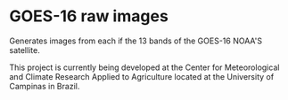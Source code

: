 # GOES-16 raw images
Generates images from each if the 13 bands of the GOES-16 NOAA'S satellite.

This project is currently being developed at the Center for Meteorological and Climate Research Applied to Agriculture located at the University of Campinas in Brazil.
